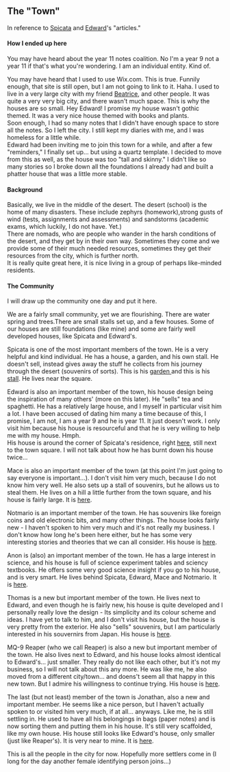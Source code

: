 <body>
  <h2>The "Town"</h2>
  <p>In reference to <a href="https://spicata.github.io/theTown.html">Spicata</a> and <a href="https://eddietheed.github.io/obsidiannotes-v.3/04-03-2023-The-town-analogy/">Edward</a>'s "articles."</p>
  <h4>How I ended up here</h4>
  <p>You may have heard about the year 11 notes coalition. No I'm a year 9 not a year 11 if that's what you're wondering. I am an individual entity. Kind of.</p>
  <p>You may have heard that I used to use Wix.com. This is true. Funnily enough, that site is still open, but I am not going to link to it. Haha. I used to live in a very large city with my friend <a href="https://beatricesychong.wixsite.com/notes">Beatrice</a>, and other people. It was quite a very very big city, and there wasn't much space. This is why the houses are so small. Hey Edward! I promise my house wasn't gothic themed. It was a very nice house themed with books and plants.<br>Soon enough, I had so many notes that I didn't have enough space to store all the notes. So I left the city. I still kept my diaries with me, and I was homeless for a little while.<br>Edward had been inviting me to join this town for a while, and after a few "reminders," I finally set up... but using a quartz template. I decided to move from this as well, as the house was too "tall and skinny." I didn't like so many stories so I broke down all the foundations I already had and built a phatter house that was a little more stable.</p>
  <h4>Background</h4>
  <p>Basically, we live in the middle of the desert. The desert (school) is the home of many disasters. These include zephyrs (homework),strong gusts of wind (tests, assignments and assessments) and sandstorms (academic exams, which luckily, I do not have. Yet.)<br>There are nomads, who are people who wander in the harsh conditions of the desert, and they get by in their own way. Sometimes they come and we provide some of their much needed resources, sometimes they get their resources from the city, which is further north.<br>It is really quite great here, it is nice living in a group of perhaps like-minded residents.</p>
  <h4>The Community</h4>
  <p>I will draw up the community one day and put it here.</p>
  <p>We are a fairly small community, yet we are flourishing. There are water spring and trees.There are small stalls set up, and a few houses. Some of our houses are still foundations (like mine) and some are fairly well developed houses, like Spicata and Edward's.</p>
  <p>Spicata is one of the most important members of the town. He is a very helpful and kind individual. He has a house, a garden, and his own stall. He doesn't sell, instead gives away the stuff he collects from his journey through the desert (souvenirs of sorts). This is his <a href="https://spicata.github.io/mint-fresh-notes/">garden </a>and this is his <a href="https://spicata.github.io/">stall</a>. He lives near the square.</p>
  <p>Edward is also an important member of the town, his house design being the inspiration of many others' (more on this later). He "sells" tea and spaghetti. He has a relatively large house, and I myself in particular visit him a lot. I have been accused of dating him many a time because of this, I promise, I am not, I am a year 9 and he is year 11. It just doesn't work. I only visit him because his house is resourceful and that he is very willing to help me with my house. Hmph.<br>His house is around the corner of Spicata's residence, right <a href="https://eddietheed.github.io/obsidiannotes-v.3/">here</a>, still next to the town square. I will not talk about how he has burnt down his house twice...</p>
  <p>Mace is also an important member of the town (at this point I'm just going to say everyone is important...). I don't visit him very much, because I do not know him very well. He also sets up a stall of souvenirs, but he allows us to steal them. He lives on a hill a little further from the town square, and his house is fairly large. It is <a href="https://macesnotes.netlify.app/">here</a>.</p>
  <p>Notmario is an important member of the town. He has souvenirs like foreign coins and old electronic bits, and many other things. The house looks fairly new - I haven't spoken to him very much and it's not really my business. I don't know how long he's been here either, but he has some very interesting stories and theories that we can all consider. His house is <a href="https://notmario.github.io/thenotes/">here</a>.</p>
  <p>Anon is (also) an important member of the town. He has a large interest in science, and his house is full of science experiment tables and sciency textbooks. He offers some very good science insight if you go to his house, and is very smart. He lives behind Spicata, Edward, Mace and Notmario. It is <a href="https://anonymoof1528.github.io/into-the-shadow-garten/">here</a>.</p>
  <p>Thomas is a new but important member of the town. He lives next to Edward, and even though he is fairly new, his house is quite developed and I personally really love the design - Its simplicity and its colour scheme and ideas. I have yet to talk to him, and I don't visit his house, but the house is very pretty from the exterior. He also "sells" souvenirs, but I am particularly interested in his souvernirs from Japan. His house is <a href="https://nottacoz.github.io/jacaranda/">here</a>.</p>
  <p>MQ-9 Reaper (who we call Reaper) is also a new but important member of the town. He also lives next to Edward, and his house looks almost identical to Edward's... just smaller. They really do not like each other, but it's not my business, so I will not talk about this any more. He was like me, he also moved from a different city/town... and doens't seem all that happy in this new town. But I admire his willingness to continue trying. His house is <a href="https://grim4reaper.github.io/Year11Notes/">here</a>.</p>
  <p>The last (but not least) member of the town is Jonathan, also a new and important member. He seems like a nice person, but I haven't actually spoken to or visited him very much, if at all... anyways. Like me, he is still settling in. He used to have all his belongings in bags (paper notes) and is now sorting them and putting them in his house. It's still very scaffolded, like my own house. His house still looks like Edward's house, only smaller (just like Reaper's). It is very near to mine. It is <a href="https://supaqwerty.github.io/year-11-notes/">here</a>.</p>
  <p>This is all the people in the city for now. Hopefully more settlers come in (I long for the day another female identifying person joins...)</p>
</body>